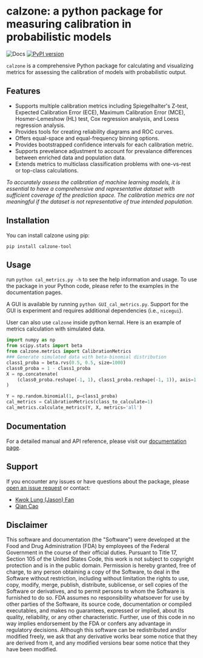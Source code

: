 # calzone: a python package for measuring calibration in probabilistic models
![Docs](https://readthedocs.org/projects/calzone-docs/badge/)
[![PyPI version](https://badge.fury.io/py/calzone-tool.svg)](https://badge.fury.io/py/calzone-tool)

`calzone` is a comprehensive Python package for calculating and visualizing metrics for assessing the calibration of models with probabilistic output.

## Features

- Supports multiple calibration metrics including Spiegelhalter's Z-test, Expected Calibration Error (ECE), Maximum Calibration Error (MCE), Hosmer-Lemeshow (HL) test, Cox regression analysis, and Loess regression analysis.
- Provides tools for creating reliability diagrams and ROC curves.
- Offers equal-space and equal-frequency binning options.
- Provides bootstrapped confidence intervals for each calibration metric.
- Supports prevelance adjustment to account for prevalance differences between enriched data and population data.
- Extends metrics to multiclass classification problems with one-vs-rest or top-class calculations.

_To accurately assess the calibration of machine learning models, it is essential to have a comprehensive and representative dataset with sufficient coverage of the prediction space. The calibration metrics are not meaningful if the dataset is not representative of true intended population._

## Installation

You can install calzone using pip:
```
pip install calzone-tool
```

## Usage

run `python cal_metrics.py -h` to see the help information and usage. To use the package in your Python code, please refer to the examples in the documentation pages. 

A GUI is available by running `python GUI_cal_metrics.py`. Support for the GUI is experiment and requires additional dependencies (i.e., `nicegui`).

User can also use `calzone` inside python kernal. Here is an example of metrics calculation with simulated data.
```python
import numpy as np
from scipy.stats import beta
from calzone.metrics import CalibrationMetrics
### Generate simulated data with beta-binomial distribution
class1_proba = beta.rvs(0.5, 0.5, size=1000)
class0_proba = 1 - class1_proba
X = np.concatenate(
    (class0_proba.reshape(-1, 1), class1_proba.reshape(-1, 1)), axis=1
)

Y = np.random.binomial(1, p=class1_proba)
cal_metrics = CalibrationMetrics(class_to_calculate=1)
cal_metrics.calculate_metrics(Y, X, metrics='all')
```

## Documentation

For a detailed manual and API reference, please visit our [documentation page](https://calzone-docs.readthedocs.io/en/latest/index.html).

## Support
If you encounter any issues or have questions about the package, please [open an issue request](https://github.com/DIDSR/calzone/issues) or contact:
* [Kwok Lung (Jason) Fan](mailto:kwoklung.fan@fda.hhs.gov?subject=calzone)
* [Qian Cao](mailto:qian.cao@fda.hhs.gov?subject=calzone)

## Disclaimer 
This software and documentation (the "Software") were developed at the Food and Drug Administration (FDA) by employees of the Federal Government in the course of their official duties. Pursuant to Title 17, Section 105 of the United States Code, this work is not subject to copyright protection and is in the public domain. Permission is hereby granted, free of charge, to any person obtaining a copy of the Software, to deal in the Software without restriction, including without limitation the rights to use, copy, modify, merge, publish, distribute, sublicense, or sell copies of the Software or derivatives, and to permit persons to whom the Software is furnished to do so. FDA assumes no responsibility whatsoever for use by other parties of the Software, its source code, documentation or compiled executables, and makes no guarantees, expressed or implied, about its quality, reliability, or any other characteristic. Further, use of this code in no way implies endorsement by the FDA or confers any advantage in regulatory decisions. Although this software can be redistributed and/or modified freely, we ask that any derivative works bear some notice that they are derived from it, and any modified versions bear some notice that they have been modified.
